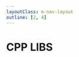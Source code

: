```yaml
---
layoutClass: m-nav-layout
outline: [2, 4]
---
```


# CPP LIBS

<script setup>
import ACardLinks from '../../../.vitepress/components/ACardLinks.vue'

import { CPP_LIBS_DATA } from '../../../.vitepress/data/cpplibs'
</script>
<style src="../../../.vitepress/style/nav.scss"></style>

<ACardLinks v-for="{title, items} in CPP_LIBS_DATA" :title="title" :items="items" :target="'blank'" :long="true" />

